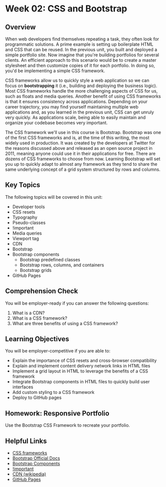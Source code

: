 # Week 02: CSS and Bootstrap

## Overview

When web developers find themselves repeating a task, they often look for programmatic solutions. A prime example is setting up boilerplate HTML and CSS that can be reused. In the previous unit, you built and deployed a simple portfolio site. Now imagine that you're building portfolios for several clients. An efficient approach to this scenario would be to create a master stylesheet and then customize copies of it for each portfolio. In doing so, you'd be implementing a simple CSS framework.

CSS frameworks allow us to quickly style a web application so we can focus on **bootstrapping** it (i.e., building and deploying the business logic). Most CSS frameworks handle the more challenging aspects of CSS for us, such as floats and media queries. Another benefit of using CSS frameworks is that it ensures consistency across applications. Depending on your career trajectory, you may find yourself maintaining multiple web applications and, as you learned in the previous unit, CSS can get unruly very quickly. As applications scale, being able to easily maintain and organize your codebase becomes very important.

The CSS framework we'll use in this course is Bootstrap. Bootstrap was one of the first CSS frameworks and is, at the time of this writing, the most widely used in production. It was created by the developers at Twitter for the reasons discussed above and released as an open source project in 2011, meaning anyone could use it in their applications for free. There are dozens of CSS frameworks to choose from now. Learning Bootstrap will set you up to quickly adapt to almost any framework as they tend to share the same underlying concept of a grid system structured by rows and columns.

## Key Topics

The following topics will be covered in this unit:

- Developer tools
- CSS resets
- Typography
- Pseudo-classes
- !important
- Media queries
- Viewport tag
- CDN
- Bootstrap
- Bootstrap components
  - Bootstrap predefined classes
  - Bootstrap rows, columns, and containers
  - Bootstrap grids
- GitHub Pages

## Comprehension Check

You will be employer-ready if you can answer the following questions:

1. What is a CDN?
2. What is a CSS framework?
3. What are three benefits of using a CSS framework?

## Learning Objectives

You will be employer-competitive if you are able to:

- Explain the importance of CSS resets and cross-browser compatibility
- Explain and implement content delivery network links in HTML files
- Implement a grid layout in HTML to leverage the benefits of a CSS framework
- Integrate Bootstrap components in HTML files to quickly build user interfaces
- Add custom styling to a CSS framework
- Deploy to GitHub pages

## Homework: Responsive Portfolio

Use the Bootstrap CSS Framework to recreate your portfolio.

## Helpful Links

- [CSS frameworks](https://en.wikipedia.org/wiki/CSS_framework)
- [Bootstrap Official Docs](https://getbootstrap.com/)
- [Bootstrap Components](https://getbootstrap.com/docs/4.3/components/alerts/)
- [!important](https://developer.mozilla.org/en-US/docs/Web/CSS/Specificity)
- [CDN (wikipedia)](https://en.wikipedia.org/wiki/Content_delivery_network)
- [GitHub Pages](https://pages.github.com/)
